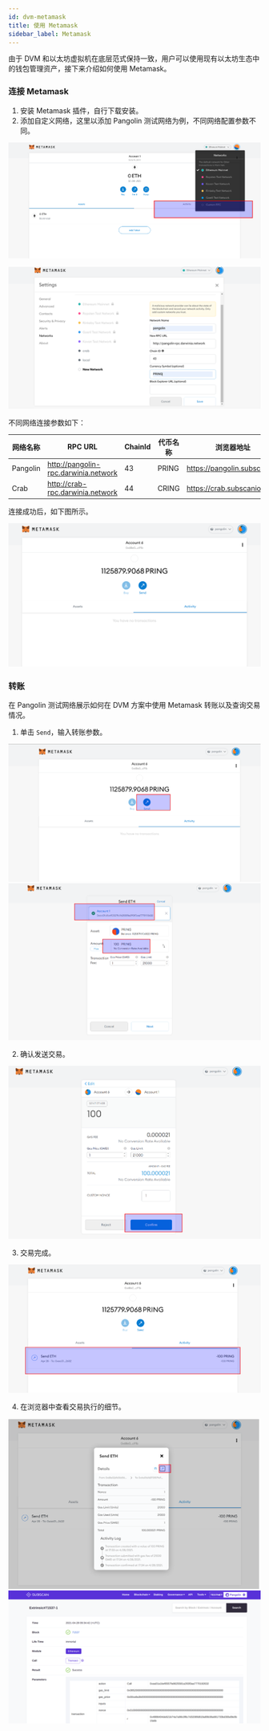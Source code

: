 ```yaml
---
id: dvm-metamask
title: 使用 Metamask
sidebar_label: Metamask
---
```


由于 DVM 和以太坊虚拟机在底层范式保持一致，用户可以使用现有以太坊生态中的钱包管理资产，接下来介绍如何使用 Metamask。

### 连接 Metamask

1. 安装 Metamask 插件，自行下载安装。
2. 添加自定义网络，这里以添加 Pangolin 测试网络为例，不同网络配置参数不同。

![dvm](assets/dvm/metamask/m0.png)

![dvm](assets/dvm/metamask/m1.png)

不同网络连接参数如下：

| 网络名称   | RPC URL                             | ChainId | 代币名称 | 浏览器地址 |
| ---------| ------------------------------------ | -------| --------|---------- |
| Pangolin | http://pangolin-rpc.darwinia.network | 43     | PRING   | https://pangolin.subscan.io/ |
| Crab     | http://crab-rpc.darwinia.network     | 44     | CRING   | https://crab.subscanio/      |   

连接成功后，如下图所示。

![dvm](assets/dvm/metamask/m2.png)

### 转账

在 Pangolin 测试网络展示如何在 DVM 方案中使用 Metamask 转账以及查询交易情况。

1. 单击 `Send`，输入转账参数。 

![dvm](assets/dvm/metamask/m3.png)
![dvm](assets/dvm/metamask/m4.png)

2. 确认发送交易。

![dvm](assets/dvm/metamask/m5.png)

3. 交易完成。

![dvm](assets/dvm/metamask/m6.png)

4. 在浏览器中查看交易执行的细节。

![dvm](assets/dvm/metamask/m7.png)
![dvm](assets/dvm/metamask/m8.png)